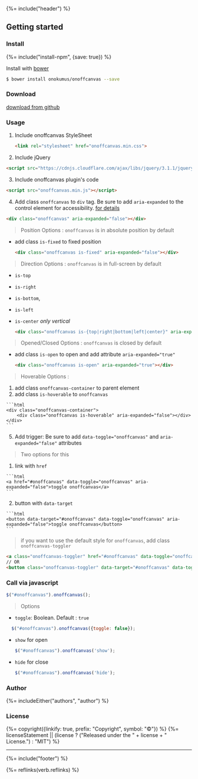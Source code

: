 {%= include("header") %}

## Getting started

### Install
{%= include("install-npm", {save: true}) %}

Install with [bower](https://bower.io/)

```sh
$ bower install onokumus/onoffcanvas --save
```

### Download
[download from github](https://github.com/onokumus/onoffcanvas/archive/master.zip)

### Usage
1. Include onoffcanvas StyleSheet

   ```html
   <link rel="stylesheet" href="onoffcanvas.min.css">
   ```
2. Include jQuery

  ```html
  <script src="https://cdnjs.cloudflare.com/ajax/libs/jquery/3.1.1/jquery.min.js"></script>
  ```
3. Include onoffcanvas plugin's code

  ```html
  <script src="onoffcanvas.min.js"></script>
  ```
4. Add class `onoffcanvas` to `div` tag. Be sure to add `aria-expanded` to the control element for accessibility. [for details](https://www.w3.org/WAI/GL/wiki/Using_aria-expanded_to_indicate_the_state_of_a_collapsible_element)

  ```html
  <div class="onoffcanvas" aria-expanded="false"></div>
  ```
  > Position Options : `onoffcanvas` is in absolute position by default
  - add class `is-fixed` to fixed position

    ```html
    <div class="onoffcanvas is-fixed" aria-expanded="false"></div>
    ```

  > Direction Options : `onoffcanvas` is in full-screen by default
  - `is-top`
  - `is-right`
  - `is-bottom`,
  - `is-left`
  - `is-center` *only vertical*

    ```html
    <div class="onoffcanvas is-{top|right|bottom|left|center}" aria-expanded="false"></div>
    ```

  > Opened/Closed Options : `onoffcanvas` is closed by default
  - add class `is-open` to open and add attribute `aria-expanded="true"`

    ```html
    <div class="onoffcanvas is-open" aria-expanded="true"></div>
    ```

  > Hoverable Options :
  1. add class `onoffcanvas-container` to parent element
  2. add class `is-hoverable` to `onoffcanvas`

    ```html
    <div class="onoffcanvas-container">
        <div class="onoffcanvas is-hoverable" aria-expanded="false"></div>
    </div>
    ```
5. Add trigger: Be sure to add `data-toggle="onoffcanvas"` and `aria-expanded="false"` attributes
> Two options for this
  1. link with `href`

    ```html
    <a href="#onoffcanvas" data-toggle="onoffcanvas" aria-expanded="false">toggle onoffcanvas</a>
    ```
  2. button with `data-target`

    ```html
    <button data-target="#onoffcanvas" data-toggle="onoffcanvas" aria-expanded="false">toggle onoffcanvas</button>
    ```
  > if you want to use the default style for `onoffcanvas`, add class `onoffcanvas-toggler`

  ```html
  <a class="onoffcanvas-toggler" href="#onoffcanvas" data-toggle="onoffcanvas" aria-expanded="false"></a>
  // OR
  <button class="onoffcanvas-toggler" data-target="#onoffcanvas" data-toggle="onoffcanvas" aria-expanded="false"></button>
  ```

### Call via javascript
```js
$("#onoffcanvas").onoffcanvas();
```

  > Options
  - `toggle`: Boolean. Default : `true`

  ```js
    $("#onoffcanvas").onoffcanvas({toggle: false});
  ```

  - `show` for open

    ```js
    $("#onoffcanvas").onoffcanvas('show');
    ```
  - `hide` for close

    ```js
    $("#onoffcanvas").onoffcanvas('hide');
    ```

### Author
{%= includeEither("authors", "author") %}

### License
{%= copyright({linkify: true, prefix: "Copyright", symbol: "©"}) %}
{%= licenseStatement || (license ? ("Released under the " + license + " License.") : "MIT") %}

***

{%= include("footer") %}

{%= reflinks(verb.reflinks) %}
